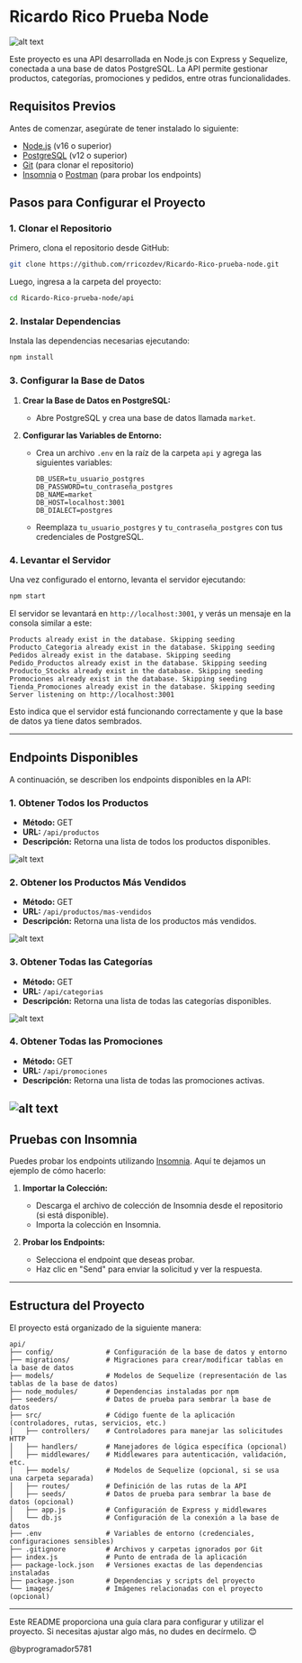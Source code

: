 # Ricardo Rico Prueba Node
![alt text](./api/image-1.png)

Este proyecto es una API  desarrollada en Node.js con Express y Sequelize, conectada a una base de datos PostgreSQL. La API permite gestionar productos, categorías, promociones y pedidos, entre otras funcionalidades.

## Requisitos Previos

Antes de comenzar, asegúrate de tener instalado lo siguiente:

- [Node.js](https://nodejs.org/) (v16 o superior)
- [PostgreSQL](https://www.postgresql.org/) (v12 o superior)
- [Git](https://git-scm.com/) (para clonar el repositorio)
- [Insomnia](https://insomnia.rest/) o [Postman](https://www.postman.com/) (para probar los endpoints)

## Pasos para Configurar el Proyecto

### 1. Clonar el Repositorio

Primero, clona el repositorio desde GitHub:

```bash
git clone https://github.com/rricozdev/Ricardo-Rico-prueba-node.git
```

Luego, ingresa a la carpeta del proyecto:

```bash
cd Ricardo-Rico-prueba-node/api
```

### 2. Instalar Dependencias

Instala las dependencias necesarias ejecutando:

```bash
npm install
```

### 3. Configurar la Base de Datos

1. **Crear la Base de Datos en PostgreSQL:**
   - Abre PostgreSQL y crea una base de datos llamada `market`.

2. **Configurar las Variables de Entorno:**
   - Crea un archivo `.env` en la raíz de la carpeta `api` y agrega las siguientes variables:

     ```env
     DB_USER=tu_usuario_postgres
     DB_PASSWORD=tu_contraseña_postgres
     DB_NAME=market
     DB_HOST=localhost:3001
     DB_DIALECT=postgres
     ```

   - Reemplaza `tu_usuario_postgres` y `tu_contraseña_postgres` con tus credenciales de PostgreSQL.

### 4. Levantar el Servidor

Una vez configurado el entorno, levanta el servidor ejecutando:

```bash
npm start
```

El servidor se levantará en `http://localhost:3001`, y verás un mensaje en la consola similar a este:

```
Products already exist in the database. Skipping seeding
Producto_Categoria already exist in the database. Skipping seeding
Pedidos already exist in the database. Skipping seeding
Pedido_Productos already exist in the database. Skipping seeding
Producto_Stocks already exist in the database. Skipping seeding
Promociones already exist in the database. Skipping seeding
Tienda_Promociones already exist in the database. Skipping seeding
Server listening on http://localhost:3001
```

Esto indica que el servidor está funcionando correctamente y que la base de datos ya tiene datos sembrados.

---

## Endpoints Disponibles

A continuación, se describen los endpoints disponibles en la API:

### 1. **Obtener Todos los Productos**
- **Método:** GET
- **URL:** `/api/productos`
- **Descripción:** Retorna una lista de todos los productos disponibles.

![alt text](./api/image-2.png)

### 2. **Obtener los Productos Más Vendidos**
- **Método:** GET
- **URL:** `/api/productos/mas-vendidos`
- **Descripción:** Retorna una lista de los productos más vendidos.

![alt text](./api/image-3.png)

### 3. **Obtener Todas las Categorías**
- **Método:** GET
- **URL:** `/api/categorias`
- **Descripción:** Retorna una lista de todas las categorías disponibles.

![alt text](./api/image-4.png)

### 4. **Obtener Todas las Promociones**
- **Método:** GET
- **URL:** `/api/promociones`
- **Descripción:** Retorna una lista de todas las promociones activas.


![alt text](./api/image-5.png)
---



## Pruebas con Insomnia

Puedes probar los endpoints utilizando [Insomnia](https://insomnia.rest/). Aquí te dejamos un ejemplo de cómo hacerlo:

1. **Importar la Colección:**
   - Descarga el archivo de colección de Insomnia desde el repositorio (si está disponible).
   - Importa la colección en Insomnia.

2. **Probar los Endpoints:**
   - Selecciona el endpoint que deseas probar.
   - Haz clic en "Send" para enviar la solicitud y ver la respuesta.

---

## Estructura del Proyecto

El proyecto está organizado de la siguiente manera:

```
api/
├── config/             # Configuración de la base de datos y entorno
├── migrations/         # Migraciones para crear/modificar tablas en la base de datos
├── models/             # Modelos de Sequelize (representación de las tablas de la base de datos)
├── node_modules/       # Dependencias instaladas por npm
├── seeders/            # Datos de prueba para sembrar la base de datos
├── src/                # Código fuente de la aplicación (controladores, rutas, servicios, etc.)
│   ├── controllers/    # Controladores para manejar las solicitudes HTTP
│   ├── handlers/       # Manejadores de lógica específica (opcional)
│   ├── middlewares/    # Middlewares para autenticación, validación, etc.
│   ├── models/         # Modelos de Sequelize (opcional, si se usa una carpeta separada)
│   ├── routes/         # Definición de las rutas de la API
│   ├── seeds/          # Datos de prueba para sembrar la base de datos (opcional)
│   ├── app.js          # Configuración de Express y middlewares
│   └── db.js           # Configuración de la conexión a la base de datos
├── .env                # Variables de entorno (credenciales, configuraciones sensibles)
├── .gitignore          # Archivos y carpetas ignorados por Git
├── index.js            # Punto de entrada de la aplicación
├── package-lock.json   # Versiones exactas de las dependencias instaladas
├── package.json        # Dependencias y scripts del proyecto
└── images/             # Imágenes relacionadas con el proyecto (opcional)
```

---



Este README proporciona una guía clara para configurar y utilizar el proyecto. Si necesitas ajustar algo más, no dudes en decírmelo. 😊

@byprogramador5781